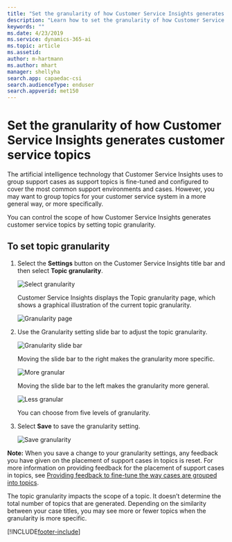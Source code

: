 ```yaml
---
title: "Set the granularity of how Customer Service Insights generates customer service topics"
description: "Learn how to set the granularity of how Customer Service Insights generates customer service topics."
keywords: ""
ms.date: 4/23/2019
ms.service: dynamics-365-ai
ms.topic: article
ms.assetid:
author: m-hartmann
ms.author: mhart
manager: shellyha
search.app: capaedac-csi
search.audienceType: enduser
search.appverid: met150
---
```


# Set the granularity of how Customer Service Insights generates customer service topics

The artificial intelligence technology that Customer Service Insights uses to group support cases as support topics is fine-tuned and configured to cover the most common support environments and cases. However, you may want to group topics for your customer service system in a more general way, or more specifically.

You can control the scope of how Customer Service Insights generates customer service topics by setting topic granularity.

## To set topic granularity

1. Select the **Settings** button on the Customer Service Insights title bar and then select **Topic granularity**.

   ![Select granularity](media/select-granularity.png)

   Customer Service Insights displays the Topic granularity page, which shows a graphical illustration of the current topic granularity.

   ![Granularity page](media/granularity-page.png)

2. Use the Granularity setting slide bar to adjust the topic granularity.

   ![Granularity slide bar](media/granularity-slide-bar.png)

   Moving the slide bar to the right makes the granularity more specific.

   ![More granular](media/more-granular.png)

   Moving the slide bar to the left makes the granularity more general.

   ![Less granular](media/less-granular.png)

   You can choose from five levels of granularity.

3. Select **Save** to save the granularity setting.

   ![Save granularity](media/save-granularity.png)

**Note:**  When you save a change to your granularity settings, any feedback you have given on the placement of support cases in topics is reset. For more information on providing feedback for the placement of support cases in topics, see [Providing feedback to fine-tune the way cases are grouped into topics](topics-page.md#providing-feedback-to-fine-tune-the-way-cases-are-grouped-into-topics).

The topic granularity impacts the scope of a topic. It doesn’t determine the total number of topics that are generated. Depending on the similarity between your case titles, you may see more or fewer topics when the granularity is more specific.


[!INCLUDE[footer-include](../includes/footer-banner.md)]